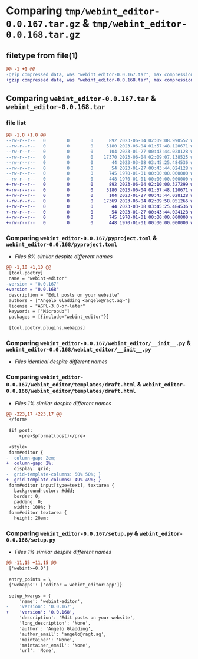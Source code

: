 # Comparing `tmp/webint_editor-0.0.167.tar.gz` & `tmp/webint_editor-0.0.168.tar.gz`

## filetype from file(1)

```diff
@@ -1 +1 @@
-gzip compressed data, was "webint_editor-0.0.167.tar", max compression
+gzip compressed data, was "webint_editor-0.0.168.tar", max compression
```

## Comparing `webint_editor-0.0.167.tar` & `webint_editor-0.0.168.tar`

### file list

```diff
@@ -1,8 +1,8 @@
--rw-r--r--   0        0        0      892 2023-06-04 02:09:08.990552 webint_editor-0.0.167/pyproject.toml
--rw-r--r--   0        0        0     5180 2023-06-04 01:57:48.120671 webint_editor-0.0.167/webint_editor/__init__.py
--rw-r--r--   0        0        0      104 2023-01-27 00:43:44.028128 webint_editor-0.0.167/webint_editor/templates/__init__.py
--rw-r--r--   0        0        0    17370 2023-06-04 02:09:07.138525 webint_editor-0.0.167/webint_editor/templates/draft.html
--rw-r--r--   0        0        0       44 2023-03-08 03:45:25.484536 webint_editor-0.0.167/webint_editor/templates/editor.html
--rw-r--r--   0        0        0       54 2023-01-27 00:43:44.024128 webint_editor-0.0.167/webint_editor/templates/template.html
--rw-r--r--   0        0        0      745 1970-01-01 00:00:00.000000 webint_editor-0.0.167/setup.py
--rw-r--r--   0        0        0      448 1970-01-01 00:00:00.000000 webint_editor-0.0.167/PKG-INFO
+-rw-r--r--   0        0        0      892 2023-06-04 02:10:00.327299 webint_editor-0.0.168/pyproject.toml
+-rw-r--r--   0        0        0     5180 2023-06-04 01:57:48.120671 webint_editor-0.0.168/webint_editor/__init__.py
+-rw-r--r--   0        0        0      104 2023-01-27 00:43:44.028128 webint_editor-0.0.168/webint_editor/templates/__init__.py
+-rw-r--r--   0        0        0    17369 2023-06-04 02:09:58.051266 webint_editor-0.0.168/webint_editor/templates/draft.html
+-rw-r--r--   0        0        0       44 2023-03-08 03:45:25.484536 webint_editor-0.0.168/webint_editor/templates/editor.html
+-rw-r--r--   0        0        0       54 2023-01-27 00:43:44.024128 webint_editor-0.0.168/webint_editor/templates/template.html
+-rw-r--r--   0        0        0      745 1970-01-01 00:00:00.000000 webint_editor-0.0.168/setup.py
+-rw-r--r--   0        0        0      448 1970-01-01 00:00:00.000000 webint_editor-0.0.168/PKG-INFO
```

### Comparing `webint_editor-0.0.167/pyproject.toml` & `webint_editor-0.0.168/pyproject.toml`

 * *Files 8% similar despite different names*

```diff
@@ -1,10 +1,10 @@
 [tool.poetry]
 name = "webint-editor"
-version = "0.0.167"
+version = "0.0.168"
 description = "Edit posts on your website"
 authors = ["Angelo Gladding <angelo@ragt.ag>"]
 license = "AGPL-3.0-or-later"
 keywords = ["Micropub"]
 packages = [{include="webint_editor"}]
 
 [tool.poetry.plugins.webapps]
```

### Comparing `webint_editor-0.0.167/webint_editor/__init__.py` & `webint_editor-0.0.168/webint_editor/__init__.py`

 * *Files identical despite different names*

### Comparing `webint_editor-0.0.167/webint_editor/templates/draft.html` & `webint_editor-0.0.168/webint_editor/templates/draft.html`

 * *Files 1% similar despite different names*

```diff
@@ -223,17 +223,17 @@
 </form>
 
 $if post:
     <pre>$pformat(post)</pre>
 
 <style>
 form#editor {
-  column-gap: 2em;
+  column-gap: 2%;
   display: grid;
-  grid-template-columns: 50% 50%; }
+  grid-template-columns: 49% 49%; }
 form#editor input[type=text], textarea {
   background-color: #ddd;
   border: 0;
   padding: 0;
   width: 100%; }
 form#editor textarea {
   height: 20em;
```

### Comparing `webint_editor-0.0.167/setup.py` & `webint_editor-0.0.168/setup.py`

 * *Files 1% similar despite different names*

```diff
@@ -11,15 +11,15 @@
 ['webint>=0.0']
 
 entry_points = \
 {'webapps': ['editor = webint_editor:app']}
 
 setup_kwargs = {
     'name': 'webint-editor',
-    'version': '0.0.167',
+    'version': '0.0.168',
     'description': 'Edit posts on your website',
     'long_description': 'None',
     'author': 'Angelo Gladding',
     'author_email': 'angelo@ragt.ag',
     'maintainer': 'None',
     'maintainer_email': 'None',
     'url': 'None',
```

